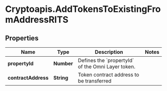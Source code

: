 # Cryptoapis.AddTokensToExistingFromAddressRITS

## Properties

Name | Type | Description | Notes
------------ | ------------- | ------------- | -------------
**propertyId** | **Number** | Defines the &#x60;propertyId&#x60; of the Omni Layer token. | 
**contractAddress** | **String** | Token contract address to be transferred | 



